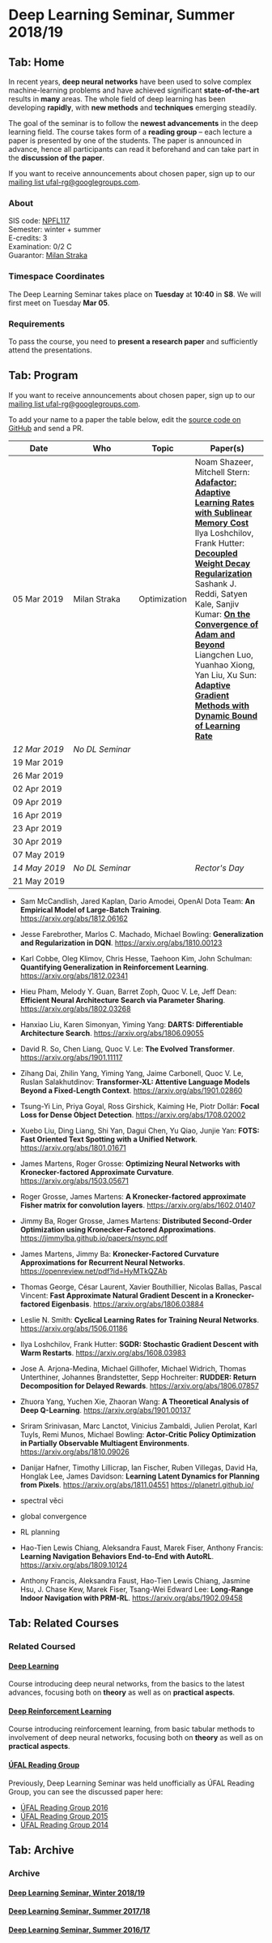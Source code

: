 # Deep Learning Seminar, Summer 2018/19

## Tab: Home

In recent years, **deep neural networks** have been used to solve complex
machine-learning problems and have achieved significant **state-of-the-art**
results in **many** areas. The whole field of deep learning has been developing
**rapidly**, with **new methods** and **techniques** emerging steadily.

The goal of the seminar is to follow the **newest advancements** in the deep
learning field. The course takes form of a **reading group** – each lecture
a paper is presented by one of the students. The paper is announced in advance,
hence all participants can read it beforehand and can take part in the
**discussion of the paper**.

If you want to receive announcements about chosen paper, sign up to our
[mailing list ufal-rg@googlegroups.com](https://groups.google.com/forum/#!forum/ufal-rg).

### About

SIS code: [NPFL117](https://is.cuni.cz/studium/eng/predmety/index.php?do=predmet&kod=NPFL117)<br>
Semester: winter + summer<br>
E-credits: 3<br>
Examination: 0/2 C<br>
Guarantor: [Milan Straka](https://ufal.mff.cuni.cz/milan-straka)

### Timespace Coordinates

The Deep Learning Seminar takes place on **Tuesday** at **10:40** in **S8**. We will first meet on Tuesday **Mar 05**.

### Requirements

To pass the course, you need to **present a research paper** and sufficiently
attend the presentations.

## Tab: Program

If you want to receive announcements about chosen paper, sign up to our
[mailing list ufal-rg@googlegroups.com](https://groups.google.com/forum/#!forum/ufal-rg).

To add your name to a paper the table below, edit the
[source code on GitHub](https://github.com/ufal/npfl117/edit/master/1819-summer/README.md) and send a PR.

<div class="program"><style>
  .program td { vertical-align: middle !important}
  .program tr>td:nth-of-type(1), .program tr>td:nth-of-type(2) {white-space: nowrap}
</style>

| Date        | Who                | Topic | Paper(s)
| ----        | ---                | ----- | --------
| 05 Mar 2019 | Milan Straka       | Optimization | Noam Shazeer, Mitchell Stern: **[Adafactor: Adaptive Learning Rates with Sublinear Memory Cost](https://arxiv.org/abs/1804.04235)**<br>Ilya Loshchilov, Frank Hutter: **[Decoupled Weight Decay Regularization](https://arxiv.org/abs/1711.05101)**<br>Sashank J. Reddi, Satyen Kale, Sanjiv Kumar: **[On the Convergence of Adam and Beyond](https://openreview.net/forum?id=ryQu7f-RZ)**<br>Liangchen Luo, Yuanhao Xiong, Yan Liu, Xu Sun: **[Adaptive Gradient Methods with Dynamic Bound of Learning Rate](https://openreview.net/forum?id=Bkg3g2R9FX)**
|*12 Mar 2019*|*No DL Seminar*     |              |
| 19 Mar 2019 |                    |              |
| 26 Mar 2019 |                    |              |
| 02 Apr 2019 |                    |              |
| 09 Apr 2019 |                    |              |
| 16 Apr 2019 |                    |              |
| 23 Apr 2019 |                    |              |
| 30 Apr 2019 |                    |              |
| 07 May 2019 |                    |              |
|*14 May 2019*|*No DL Seminar*     |              | *Rector's Day*
| 21 May 2019 |                    |              |


- Sam McCandlish, Jared Kaplan, Dario Amodei, OpenAI Dota Team: **An Empirical Model of Large-Batch Training**.  https://arxiv.org/abs/1812.06162

- Jesse Farebrother, Marlos C. Machado, Michael Bowling: **Generalization and Regularization in DQN**.  https://arxiv.org/abs/1810.00123
- Karl Cobbe, Oleg Klimov, Chris Hesse, Taehoon Kim, John Schulman: **Quantifying Generalization in Reinforcement Learning**.  https://arxiv.org/abs/1812.02341

- Hieu Pham, Melody Y. Guan, Barret Zoph, Quoc V. Le, Jeff Dean: **Efficient Neural Architecture Search via Parameter Sharing**.  https://arxiv.org/abs/1802.03268
- Hanxiao Liu, Karen Simonyan, Yiming Yang: **DARTS: Differentiable Architecture Search**.  https://arxiv.org/abs/1806.09055

- David R. So, Chen Liang, Quoc V. Le: **The Evolved Transformer**.  https://arxiv.org/abs/1901.11117
- Zihang Dai, Zhilin Yang, Yiming Yang, Jaime Carbonell, Quoc V. Le, Ruslan Salakhutdinov: **Transformer-XL: Attentive Language Models Beyond a Fixed-Length Context**.  https://arxiv.org/abs/1901.02860

- Tsung-Yi Lin, Priya Goyal, Ross Girshick, Kaiming He, Piotr Dollár: **Focal Loss for Dense Object Detection**.  https://arxiv.org/abs/1708.02002
- Xuebo Liu, Ding Liang, Shi Yan, Dagui Chen, Yu Qiao, Junjie Yan: **FOTS: Fast Oriented Text Spotting with a Unified Network**.  https://arxiv.org/abs/1801.01671

- James Martens, Roger Grosse: **Optimizing Neural Networks with Kronecker-factored Approximate Curvature**.  https://arxiv.org/abs/1503.05671
- Roger Grosse, James Martens: **A Kronecker-factored approximate Fisher matrix for convolution layers**.  https://arxiv.org/abs/1602.01407
- Jimmy Ba, Roger Grosse, James Martens: **Distributed Second-Order Optimization using Kronecker-Factored Approximations**. https://jimmylba.github.io/papers/nsync.pdf
- James Martens, Jimmy Ba: **Kronecker-Factored Curvature Approximations for Recurrent Neural Networks**. https://openreview.net/pdf?id=HyMTkQZAb
- Thomas George, César Laurent, Xavier Bouthillier, Nicolas Ballas, Pascal Vincent: **Fast Approximate Natural Gradient Descent in a Kronecker-factored Eigenbasis**.  https://arxiv.org/abs/1806.03884

- Leslie N. Smith: **Cyclical Learning Rates for Training Neural Networks**.  https://arxiv.org/abs/1506.01186
- Ilya Loshchilov, Frank Hutter: **SGDR: Stochastic Gradient Descent with Warm Restarts**.  https://arxiv.org/abs/1608.03983

- Jose A. Arjona-Medina, Michael Gillhofer, Michael Widrich, Thomas Unterthiner, Johannes Brandstetter, Sepp Hochreiter: **RUDDER: Return Decomposition for Delayed Rewards**.  https://arxiv.org/abs/1806.07857

- Zhuora Yang, Yuchen Xie, Zhaoran Wang: **A Theoretical Analysis of Deep Q-Learning**.  https://arxiv.org/abs/1901.00137
- Sriram Srinivasan, Marc Lanctot, Vinicius Zambaldi, Julien Perolat, Karl Tuyls, Remi Munos, Michael Bowling: **Actor-Critic Policy Optimization in Partially Observable Multiagent Environments**.  https://arxiv.org/abs/1810.09026

- Danijar Hafner, Timothy Lillicrap, Ian Fischer, Ruben Villegas, David Ha, Honglak Lee, James Davidson: **Learning Latent Dynamics for Planning from Pixels**.  https://arxiv.org/abs/1811.04551 https://planetrl.github.io/

- spectral věci

- global convergence

- RL planning
- Hao-Tien Lewis Chiang, Aleksandra Faust, Marek Fiser, Anthony Francis: **Learning Navigation Behaviors End-to-End with AutoRL**.  https://arxiv.org/abs/1809.10124
- Anthony Francis, Aleksandra Faust, Hao-Tien Lewis Chiang, Jasmine Hsu, J. Chase Kew, Marek Fiser, Tsang-Wei Edward Lee: **Long-Range Indoor Navigation with PRM-RL**.  https://arxiv.org/abs/1902.09458


## Tab: Related Courses

### Related Coursed

#### [Deep Learning](https://ufal.mff.cuni.cz/courses/npfl114)
Course introducing deep neural networks, from the basics to the latest advances,
focusing both on **theory** as well as on **practical aspects**.

#### [Deep Reinforcement Learning](https://ufal.mff.cuni.cz/courses/npfl122)
Course introducing reinforcement learning, from basic tabular methods to
involvement of deep neural networks, focusing both on **theory** as well as on
**practical aspects**.

#### [ÚFAL Reading Group](https://ufal.mff.cuni.cz/courses/rg)
Previously, Deep Learning Seminar was held unofficially as ÚFAL Reading Group,
you can see the discussed paper here:
- [ÚFAL Reading Group 2016](https://ufal.mff.cuni.cz/courses/rg/2016)
- [ÚFAL Reading Group 2015](https://ufal.mff.cuni.cz/courses/rg/2015)
- [ÚFAL Reading Group 2014](https://ufal.mff.cuni.cz/courses/rg/2014)

## Tab: Archive

### Archive

#### [Deep Learning Seminar, Winter 2018/19](https://ufal.mff.cuni.cz/courses/npfl117/1819-winter)

#### [Deep Learning Seminar, Summer 2017/18](https://ufal.mff.cuni.cz/courses/npfl117/1718-summer)

#### [Deep Learning Seminar, Summer 2016/17](https://ufal.mff.cuni.cz/courses/npfl117/1617-summer)
